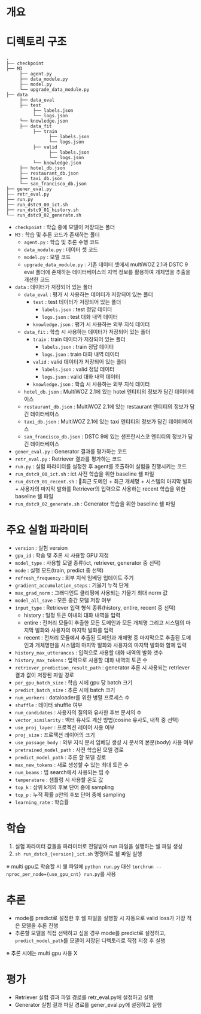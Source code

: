 # 개요

# 디렉토리 구조

~~~
.
├── checkpoint
├── M3
     ├── agent.py
     ├── data_module.py
     ├── model.py
     └── upgrade_data_module.py
├── data
     ├── data_eval
     ├── test
          ├── labels.json
          └── logs.json
     └── knowledge.json
     ├── data_fit
          ├── train
                ├── labels.json
                └── logs.json
          ├── valid
                ├── labels.json
                └── logs.json
          └── knowledge.json
     ├── hotel_db.json
     ├── restaurant_db.json
     ├── taxi_db.json
     └── san_francisco_db.json
├── gener_eval.py
├── retr_eval.py
├── run.py
├── run_dstc9_00_ict.sh
├── run_dstc9_01_history.sh
└── run_dstc9_02_generate.sh
~~~

- `checkpoint` : 학습 중에 모델이 저장되는 폴더
- `M3` : 학습 및 추론 코드가 존재하는 폴더
	- `agent.py` : 학습 및 추론 수행 코드
	- `data_module.py` : 데이터 셋 코드
	- `model.py` : 모델 코드
	- `upgrade_data_module.py` : 기존 데이터 셋에서 multiWOZ 2.1과 DSTC 9 eval 폴더에 존재하는 데이터베이스의 지역 정보를 활용하여 개체명을 추출을 개선한 코드
- `data` : 데이터가 저장되어 있는 폴더
	- `data_eval` : 평가 시 사용하는 데이터가 저장되어 있는 폴더
		- `test` : test 데이터가 저장되어 있는 폴더
			- `labels.json` : test 정답 데이터
			- `logs.json` : test 대화 내역 데이터
		- `knowledge.json` : 평가 시 사용하는 외부 지식 데이터
	- `data_fit` : 학습 시 사용하는 데이터가 저장되어 있는 폴더
		- `train` : train 데이터가 저장되어 있는 폴더
			- `labels.json` : train 정답 데이터
			- `logs.json` : train 대화 내역 데이터
		- `valid` : valid 데이터가 저장되어 있는 폴더
			- `labels.json` : valid 정답 데이터
			- `logs.json` : valid 대화 내역 데이터
		- `knowledge.json` : 학습 시 사용하는 외부 지식 데이터
	- `hotel_db.json` : MultiWOZ 2.1에 있는 hotel 엔티티의 정보가 담긴 데이터베이스
	- `restaurant_db.json` : MultiWOZ 2.1에 있는 restaurant 엔티티의 정보가 담긴 데이터베이스
	- `taxi_db.json` : MultiWOZ 2.1에 있는 taxi 엔티티의 정보가 담긴 데이터베이스
	- `san_francisco_db.json` : DSTC 9에 있는 샌프란시스코 엔티티의 정보가 담긴 데이터베이스
- `gener_eval.py` : Generator 결과를 평가하는 코드
- `retr_eval.py` : Retriever 결과를 평가하는 코드
- `run.py` : 실험 파라미터를 설정한 후 agent를 호출하여 실험을 진행시키는 코드
- `run_dstc9_00_ict.sh` : ict 사전 학습을 위한 baseline 쉘 파일
- `run_dstc9_01_recent.sh` : 최근 도메인 + 최근 개체명 + 시스템의 마지막 발화 + 사용자의 마지막 발화를 Retriever의 입력으로 사용하는 recent 학습을 위한 baseline 쉘 파일
- `run_dstc9_02_generate.sh` : Generator 학습을 위한 baseline 쉘 파일

# 주요 실험 파라미터

- `version` : 실험 version
- `gpu_id` : 학습 및 추론 시 사용할 GPU 지정
- `model_type` : 사용할 모델 종류(ict, retriever, generator 중 선택)
- `mode` : 실행 모드(train, predict 중 선택)
- `refresh_frequency` : 외부 지식 임베딩 업데이트 주기
- `gradient_accumulation_steps` : 기울기 누적 단계
- `max_grad_norm` : 그래디언트 클리핑에 사용되는 기울기 최대 norm 값
- `model_all_save` : 모든 중간 모델 저장 여부
- `input_type` : Retriever 입력 형식 종류(history, entire, recent 중 선택)
	- history : 일정 토큰 이내의 대화 내역을 입력
	- entire : 전처리 모듈이 추출한 모든 도메인과 모든 개체명 그리고 시스템의 마지막 발화와 사용자의 마지막 발화를 입력
	- recent : 전처리 모듈에서 추출된 도메인과 개체명 중 마지막으로 추출된 도메인과 개체명만을 시스템의 마지막 발화와 사용자의 마지막 발화와 함께 입력
- `history_max_utterances` : 입력으로 사용할 대화 내역의 발화 갯수
- `history_max_tokens` : 입력으로 사용할 대화 내역의 토큰 수
- `retriever_prediction_result_path` : generator 추론 시 사용되는 retriever 결과 값이 저장된 파일 경로
- `per_gpu_batch_size` : 학습 시에 gpu 당 batch 크기
- `predict_batch_size` : 추론 시에 batch 크기
- `num_workers` : dataloader를 위한 병렬 프로세스 수
- `shuffle` : 데이터 shuffle 여부
- `num_candidates` : 사용자의 질의와 유사한 후보 문서의 수
- `vector_similarity` : 벡터 유사도 계산 방법(cosine 유사도, 내적 중 선택)
- `use_proj_layer` : 프로젝션 레이어 사용 여부
- `proj_size` : 프로젝션 레이어의 크기
- `use_passage_body` : 외부 지식 문서 임베딩 생성 시 문서의 본문(body) 사용 여부
- `pretrained_model_path` : 사전 학습된 모델 경로
- `predict_model_path` : 추론 할 모델 경로
- `max_new_tokens` : 새로 생성할 수 있는 최대 토큰 수
- `num_beams` : 빔 search에서 사용되는 빔 수
- `temperature` : 샘플링 시 사용할 온도 값
- `top_k` : 상위 k개의 후보 단어 중에 sampling
- `top_p` : 누적 확률 p안의 후보 단어 중에 sampling
- `learning_rate` : 학습률

# 학습

1. 실험 파라미터 값들을 파라미터로 전달받아 run 파일을 실행하는 쉘 파일 생성
2. `sh run_dstc9_{version}_ict.sh` 명령어로 쉘 파일 실행

※ multi gpu로 학습할 시 쉘 파일에 `python run.py` 대신 `torchrun --nproc_per_node={use_gpu_cnt} run.py`를 사용

# 추론

- mode를 predict로 설정한 후 쉘 파일을 실행할 시 자동으로 valid loss가 가장 적은 모델을 추론 진행
- 추론할 모델을 직접 선택하고 싶을 경우 mode를 predict로 설정하고, `predict_model_path`를 모델이 저장된 디렉토리로 직접 지정 후 실행

※ 추론 시에는 multi gpu 사용 X

# 평가

- Retriever 실험 결과 파일 경로를 retr_eval.py에 설정하고 실행
- Generator 실험 결과 파일 경로를 gener_eval.py에 설정하고 실행
